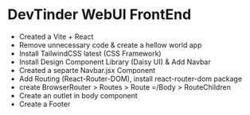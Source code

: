 # DevTinder WebUI FrontEnd

- Created a Vite + React
- Remove unnecessary code & create a hellow world app
- Install TailwindCSS latest (CSS Framework)
- Install Design Component Library (Daisy UI) & Add Navbar
- Created a separte Navbar.jsx Component 
- Add Routing (React-Router-DOM), install react-router-dom package
- create BrowserRouter > Routes > Route =/Body > RouteChildren
- Create an outlet in body component
- Create a Footer